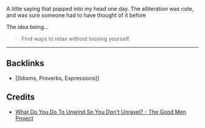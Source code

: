 A little saying that popped into my head one day. The alliteration was cute, and was sure someone had to have thought of it before

The idea being...

> Find ways to relax without loosing yourself.

---
## Backlinks
- [[Idioms, Proverbs, Expressions]]

## Credits
- [What Do You Do To Unwind So You Don't Unravel? - The Good Men Project](https://goodmenproject.com/ethics-values/what-do-you-do-to-unwind-so-you-dont-unravel/)
